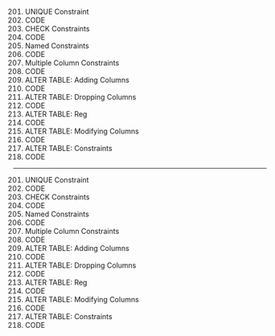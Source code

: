 201. UNIQUE Constraint
202. CODE
203. CHECK Constraints
204. CODE
205. Named Constraints
206. CODE
207. Multiple Column Constraints
208. CODE
209. ALTER TABLE: Adding Columns
210. CODE
211. ALTER TABLE: Dropping Columns
212. CODE
213. ALTER TABLE: Reg
214. CODE
215. ALTER TABLE: Modifying Columns
216. CODE
217. ALTER TABLE: Constraints
218. CODE

---

201. UNIQUE Constraint
202. CODE
203. CHECK Constraints
204. CODE
205. Named Constraints
206. CODE
207. Multiple Column Constraints
208. CODE
209. ALTER TABLE: Adding Columns
210. CODE
211. ALTER TABLE: Dropping Columns
212. CODE
213. ALTER TABLE: Reg
214. CODE
215. ALTER TABLE: Modifying Columns
216. CODE
217. ALTER TABLE: Constraints
218. CODE

